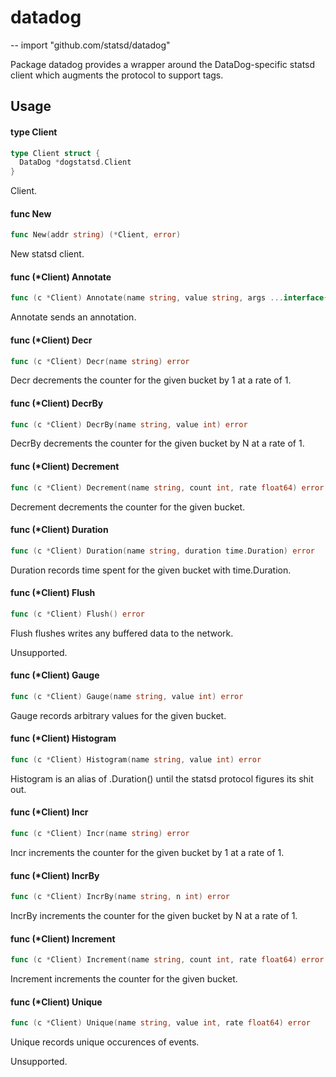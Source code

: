 # datadog
--
    import "github.com/statsd/datadog"

Package datadog provides a wrapper around the DataDog-specific statsd client
which augments the protocol to support tags.

## Usage

#### type Client

```go
type Client struct {
  DataDog *dogstatsd.Client
}
```

Client.

#### func  New

```go
func New(addr string) (*Client, error)
```
New statsd client.

#### func (*Client) Annotate

```go
func (c *Client) Annotate(name string, value string, args ...interface{}) error
```
Annotate sends an annotation.

#### func (*Client) Decr

```go
func (c *Client) Decr(name string) error
```
Decr decrements the counter for the given bucket by 1 at a rate of 1.

#### func (*Client) DecrBy

```go
func (c *Client) DecrBy(name string, value int) error
```
DecrBy decrements the counter for the given bucket by N at a rate of 1.

#### func (*Client) Decrement

```go
func (c *Client) Decrement(name string, count int, rate float64) error
```
Decrement decrements the counter for the given bucket.

#### func (*Client) Duration

```go
func (c *Client) Duration(name string, duration time.Duration) error
```
Duration records time spent for the given bucket with time.Duration.

#### func (*Client) Flush

```go
func (c *Client) Flush() error
```
Flush flushes writes any buffered data to the network.

Unsupported.

#### func (*Client) Gauge

```go
func (c *Client) Gauge(name string, value int) error
```
Gauge records arbitrary values for the given bucket.

#### func (*Client) Histogram

```go
func (c *Client) Histogram(name string, value int) error
```
Histogram is an alias of .Duration() until the statsd protocol figures its shit
out.

#### func (*Client) Incr

```go
func (c *Client) Incr(name string) error
```
Incr increments the counter for the given bucket by 1 at a rate of 1.

#### func (*Client) IncrBy

```go
func (c *Client) IncrBy(name string, n int) error
```
IncrBy increments the counter for the given bucket by N at a rate of 1.

#### func (*Client) Increment

```go
func (c *Client) Increment(name string, count int, rate float64) error
```
Increment increments the counter for the given bucket.

#### func (*Client) Unique

```go
func (c *Client) Unique(name string, value int, rate float64) error
```
Unique records unique occurences of events.

Unsupported.
